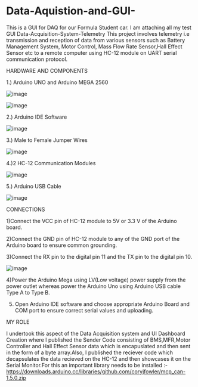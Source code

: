 # Data-Aquistion-and-GUI-
This is a GUI for DAQ for our Formula Student car. I am attaching all my test GUI
Data-Acquisition-System-Telemetry
This project involves telemetry i.e transmission and reception of data from various sensors such as Battery Management System, Motor Control, Mass Flow Rate Sensor,Hall Effect Sensor etc to a remote computer using HC-12 module on UART serial communication protocol.

HARDWARE AND COMPONENTS

1.) Arduino UNO and Arduino MEGA 2560

![image](https://github.com/user-attachments/assets/c1b57924-bf67-44a5-82f0-f053c377c9af)

![image](https://github.com/user-attachments/assets/03bdeb3c-69f7-4870-8388-f332f84a511c)



2.) Arduino IDE Software

![image](https://github.com/user-attachments/assets/4f19198d-2294-451d-8975-dcade1f77f21) 


3.) Male to Female Jumper Wires

![image](https://github.com/user-attachments/assets/0c7f0865-f5d7-4ee9-8aa9-2ac6bf9da059)


4.)2 HC-12 Communication Modules

![image](https://github.com/user-attachments/assets/f5b063ac-85e1-4835-b5b6-d6ab02b46b21)

5.) Arduino USB Cable

![image](https://github.com/user-attachments/assets/27abe7d2-d16b-4d56-bca2-bc34b3f659f0)

CONNECTIONS

1)Connect the VCC pin of HC-12 module to 5V or 3.3 V of the Arduino board.

2)Connect the GND pin of HC-12 module to any of the GND port of the Arduino board to ensure common grounding.

3)Connect the RX pin to the digital pin 11 and the TX pin to the digital pin 10. 

![image](https://github.com/user-attachments/assets/a3bf95ca-ec49-4961-8fe2-0015e52a2061)

4)Power the Arduino Mega using LV(Low voltage) power supply from the power outlet whereas power the Arduino Uno using Arduino USB cable Type A to Type B. 

5) Open Arduino IDE software and choose appropriate Arduino Board and COM port to ensure correct serial values and uploading.

MY ROLE 

I undertook this aspect of the Data Acquisition system and UI Dashboard Creation where I published the Sender Code consisting of BMS,MFR,Motor Controller and Hall Effect Sensor data which is encapuslated and then sent in the form of a byte array.Also, I published the reciever code which decapsulates the data recieved on the HC-12 and then showcases it on the Serial Monitor.For this an important library needs to be installed :-https://downloads.arduino.cc/libraries/github.com/coryjfowler/mcp_can-1.5.0.zip  
